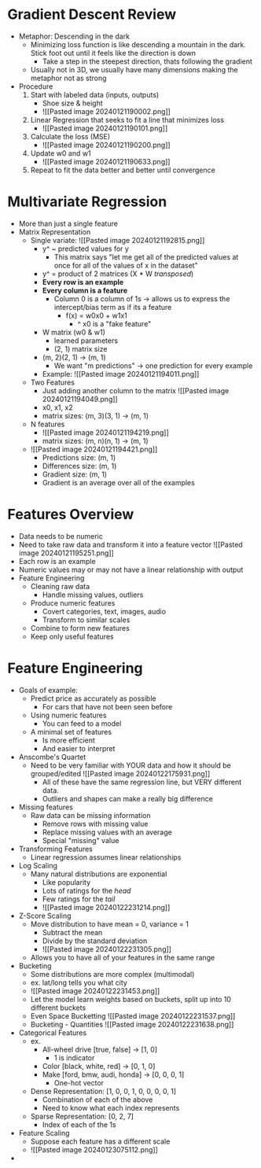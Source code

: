 # Gradient Descent Review
- Metaphor: Descending in the dark
	- Minimizing loss function is like descending a mountain in the dark. Stick foot out until it feels like the direction is down
		- Take a step in the steepest direction, thats following the gradient
	- Usually not in 3D, we usually have many dimensions making the metaphor not as strong
- Procedure
	1. Start with labeled data (inputs, outputs)
		- Shoe size & height
		- ![[Pasted image 20240121190002.png]]
	2.  Linear Regression that seeks to fit a line that minimizes loss
		- ![[Pasted image 20240121190101.png]]
	3. Calculate the loss (MSE)
		- ![[Pasted image 20240121190200.png]]
	4. Update w0 and w1
		- ![[Pasted image 20240121190633.png]]
	5. Repeat to fit the data better and better until convergence

# Multivariate Regression
- More than just a single feature
- Matrix Representation
	- Single variate: ![[Pasted image 20240121192815.png]]
		- y^ ~ predicted values for y
			- This matrix says "let me get all of the predicted values at once for all of the values of x in the dataset"
		- y^ = product of 2 matrices (X * W *transposed*)
		- **Every row is an example**
		- **Every column is a feature**
			- Column 0 is a column of 1s -> allows us to express the intercept/bias term as if its a feature
				- f(x) = w0x0 + w1x1
					- ^ x0 is a "fake feature"
		- W matrix (w0 & w1)
			- learned parameters
			- (2, 1) matrix size
		- (m, 2)(2, 1) -> (m, 1)
			- We want "m predictions" -> one prediction for every example
		- Example: ![[Pasted image 20240121194011.png]]
	- Two Features
		- Just adding another column to the matrix ![[Pasted image 20240121194049.png]]
		- x0, x1, x2
		- matrix sizes: (m, 3)(3, 1) -> (m, 1)
	- N features
		-  ![[Pasted image 20240121194219.png]]
		- matrix sizes: (m, n)(n, 1) -> (m, 1)
	- ![[Pasted image 20240121194421.png]]
		- Predictions size: (m, 1)
		- Differences size: (m, 1)
		- Gradient size: (m, 1)
		- Gradient is an average over all of the examples

# Features Overview
- Data needs to be numeric
- Need to take raw data and transform it into a feature vector ![[Pasted image 20240121195251.png]]
- Each row is an example
- Numeric values may or may not have a linear relationship with output
- Feature Engineering
	- Cleaning raw data
		- Handle missing values, outliers
	- Produce numeric features
		- Covert categories, text, images, audio
		- Transform to similar scales
	- Combine to form new features
	- Keep only useful features

# Feature Engineering

- Goals of example:
	- Predict price as accurately as possible
		- For cars that have not been seen before
	- Using numeric features
		- You can feed to a model
	- A minimal set of features
		- Is more efficient 
		- And easier to interpret
- Anscombe's Quartet
	- Need to be very familiar with YOUR data and how it should be grouped/edited ![[Pasted image 20240122175931.png]]
		- All of these have the same regression line, but VERY different data. 
		- Outliers and shapes can make a really big difference
- Missing features
	- Raw data can be missing information
		- Remove rows with missing value
		- Replace missing values with an average
		- Special "missing" value
- Transforming Features
	- Linear regression assumes linear relationships
- Log Scaling
	- Many natural distributions are exponential
		- Like popularity
		- Lots of ratings for the *head*
		- Few ratings for the *tail*
		- ![[Pasted image 20240122231214.png]]
- Z-Score Scaling
	- Move distribution to have mean = 0, variance = 1
		- Subtract the mean
		- Divide by the standard deviation
		- ![[Pasted image 20240122231305.png]]
	- Allows you to have all of your features in the same range
- Bucketing
	- Some distributions are more complex (multimodal)
	- ex. lat/long tells you what city
	- ![[Pasted image 20240122231453.png]]
	- Let the model learn weights based on buckets, split up into 10 different buckets
	- Even Space Bucketting ![[Pasted image 20240122231537.png]]
	- Bucketing - Quantities ![[Pasted image 20240122231638.png]]
- Categorical Features
	- ex.
		- All-wheel drive [true, false] -> [1, 0]
			- 1 is indicator
		- Color [black, white, red] -> [0, 1, 0]
		- Make [ford, bmw, audi, honda] -> [0, 0, 0, 1]
			- One-hot vector
	- Dense Representation: [1, 0, 0, 1, 0, 0, 0, 0, 1]
		- Combination of each of the above
		- Need to know what each index represents
	- Sparse Representation: [0, 2, 7]
		- Index of each of the 1s
- Feature Scaling
	- Suppose each feature has a different scale
	- ![[Pasted image 20240123075112.png]]
- 
